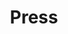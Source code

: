---
headline: RemoteTeam.com Brand Assets
title: Press
description: RemoteTeam.com branding &amp; media kit for press
draft: false
---